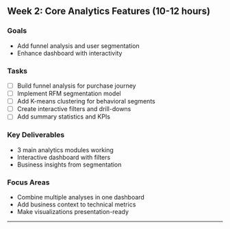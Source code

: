 
## Week 2: Core Analytics Features (10-12 hours)
### Goals
- Add funnel analysis and user segmentation
- Enhance dashboard with interactivity

### Tasks
- [ ] Build funnel analysis for purchase journey
- [ ] Implement RFM segmentation model
- [ ] Add K-means clustering for behavioral segments
- [ ] Create interactive filters and drill-downs
- [ ] Add summary statistics and KPIs

### Key Deliverables
- 3 main analytics modules working
- Interactive dashboard with filters
- Business insights from segmentation

### Focus Areas
- Combine multiple analyses in one dashboard
- Add business context to technical metrics
- Make visualizations presentation-ready

---